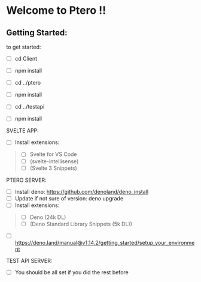 # Welcome to Ptero !!
## Getting Started:
to get started: 
- [ ] cd Client
- [ ] npm install

- [ ] cd ../ptero
- [ ] npm install

- [ ] cd ../testapi
- [ ] npm install

SVELTE APP:
- [ ] Install extensions:
> - [ ] Svelte for VS Code
> - [ ] (svelte-intellisense)
> - [ ] (Svelte 3 Snippets)

PTERO SERVER:
- [ ] Install deno: https://github.com/denoland/deno_install
- [ ] Update if not sure of version: deno upgrade
- [ ] Install extensions:
> - [ ] Deno (24k DL)
> - [ ] (Deno Standard Library Snippets (5k DL))
- [ ] https://deno.land/manual@v1.14.2/getting_started/setup_your_environment

TEST API SERVER:
- [ ] You should be all set if you did the rest before
